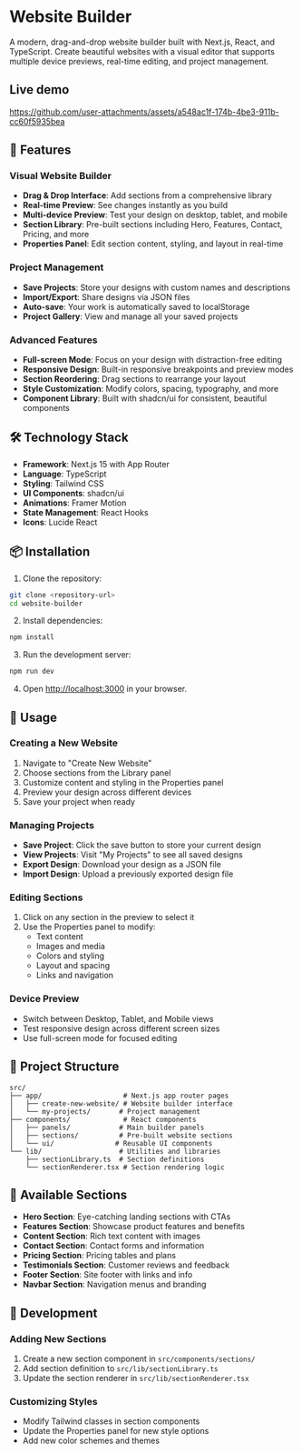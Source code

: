 # Website Builder

A modern, drag-and-drop website builder built with Next.js, React, and TypeScript. Create beautiful websites with a visual editor that supports multiple device previews, real-time editing, and project management.

## Live demo 


https://github.com/user-attachments/assets/a548ac1f-174b-4be3-911b-cc60f5935bea


## 🚀 Features

### Visual Website Builder
- **Drag & Drop Interface**: Add sections from a comprehensive library
- **Real-time Preview**: See changes instantly as you build
- **Multi-device Preview**: Test your design on desktop, tablet, and mobile
- **Section Library**: Pre-built sections including Hero, Features, Contact, Pricing, and more
- **Properties Panel**: Edit section content, styling, and layout in real-time

### Project Management
- **Save Projects**: Store your designs with custom names and descriptions
- **Import/Export**: Share designs via JSON files
- **Auto-save**: Your work is automatically saved to localStorage
- **Project Gallery**: View and manage all your saved projects

### Advanced Features
- **Full-screen Mode**: Focus on your design with distraction-free editing
- **Responsive Design**: Built-in responsive breakpoints and preview modes
- **Section Reordering**: Drag sections to rearrange your layout
- **Style Customization**: Modify colors, spacing, typography, and more
- **Component Library**: Built with shadcn/ui for consistent, beautiful components

## 🛠️ Technology Stack

- **Framework**: Next.js 15 with App Router
- **Language**: TypeScript
- **Styling**: Tailwind CSS
- **UI Components**: shadcn/ui
- **Animations**: Framer Motion
- **State Management**: React Hooks
- **Icons**: Lucide React

## 📦 Installation

1. Clone the repository:
```bash
git clone <repository-url>
cd website-builder
```

2. Install dependencies:
```bash
npm install
```

3. Run the development server:
```bash
npm run dev
```

4. Open [http://localhost:3000](http://localhost:3000) in your browser.

## 🎯 Usage

### Creating a New Website
1. Navigate to "Create New Website"
2. Choose sections from the Library panel
3. Customize content and styling in the Properties panel
4. Preview your design across different devices
5. Save your project when ready

### Managing Projects
- **Save Project**: Click the save button to store your current design
- **View Projects**: Visit "My Projects" to see all saved designs
- **Export Design**: Download your design as a JSON file
- **Import Design**: Upload a previously exported design file

### Editing Sections
1. Click on any section in the preview to select it
2. Use the Properties panel to modify:
   - Text content
   - Images and media
   - Colors and styling
   - Layout and spacing
   - Links and navigation

### Device Preview
- Switch between Desktop, Tablet, and Mobile views
- Test responsive design across different screen sizes
- Use full-screen mode for focused editing

## 📁 Project Structure

```
src/
├── app/                    # Next.js app router pages
│   ├── create-new-website/ # Website builder interface
│   └── my-projects/       # Project management
├── components/             # React components
│   ├── panels/            # Main builder panels
│   ├── sections/          # Pre-built website sections
│   └── ui/               # Reusable UI components
└── lib/                   # Utilities and libraries
    ├── sectionLibrary.ts  # Section definitions
    └── sectionRenderer.tsx # Section rendering logic
```

## 🎨 Available Sections

- **Hero Section**: Eye-catching landing sections with CTAs
- **Features Section**: Showcase product features and benefits
- **Content Section**: Rich text content with images
- **Contact Section**: Contact forms and information
- **Pricing Section**: Pricing tables and plans
- **Testimonials Section**: Customer reviews and feedback
- **Footer Section**: Site footer with links and info
- **Navbar Section**: Navigation menus and branding

## 🔧 Development

### Adding New Sections
1. Create a new section component in `src/components/sections/`
2. Add section definition to `src/lib/sectionLibrary.ts`
3. Update the section renderer in `src/lib/sectionRenderer.tsx`

### Customizing Styles
- Modify Tailwind classes in section components
- Update the Properties panel for new style options
- Add new color schemes and themes
